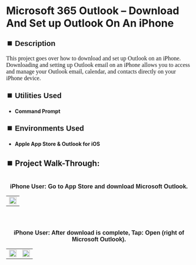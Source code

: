 <h1>Microsoft 365 Outlook – Download And Set up Outlook On An iPhone</h1>


<h2 style="font-family: Arial, sans-serif; font-size: 20px; font-weight: bold; margin-top: 24px; margin-bottom: 12px;">
⏹️ Description</h2>

<p style="font-family: Georgia, serif; font-size: 16px; margin-top: 12px; margin-bottom: 12px;">
This project goes over how to download and set up Outlook on an iPhone. Downloading and setting up Outlook email on an iPhone allows you to access and manage your Outlook email, calendar, and contacts directly on your iPhone device. 
</b>



<h2 style="font-family: Arial, sans-serif; font-size: 20px; font-weight: bold; margin-top: 24px; margin-bottom: 12px;">
⏹️ Utilities Used</h2>
  
<p style="font-family: Georgia, serif; font-size: 16px; margin-top: 12px; margin-bottom: 12px;">
 
 - <b>Command Prompt</b>



<h2 style="font-family: Arial, sans-serif; font-size: 20px; font-weight: bold; margin-top: 24px; margin-bottom: 12px;"> 
⏹️ Environments Used </h2>

<p style="font-family: Georgia, serif; font-size: 16px; margin-top: 12px; margin-bottom: 12px;">
 
- <b>Apple App Store & Outlook for iOS</b>



<h2 style="font-family: Arial, sans-serif; font-size: 20px; font-weight: bold; margin-top: 24px; margin-bottom: 12px;"> 
<h2>
⏹️ Project Walk-Through:</h2>
 <br/>


<div style="text-align:center;">
  <span style="font-family: Arial, sans-serif; font-size: 16px;"><b>iPhone User: Go to App Store and download Microsoft Outlook.</b></span>  
<br/>

<table>
  <tr>
    <td><img src="https://imgur.com/AypZ2Lb.png" height="100%" width="100%" /></td>
  </tr>
</table>

<br /><br />


<div style="text-align:center;">
  <span style="font-family: Arial, sans-serif; font-size: 16px;"><b>iPhone User: After download is complete, Tap: Open (right of Microsoft Outlook).</b></span>  
<br/>

<table>
  <tr>
    <td><img src="https://imgur.com/YkYIVlX.png" height="100%" width="100%" /></td>
    <td><img src="https://imgur.com/XpPWNpE.png" height="100%" width="100%" /></td>
  </tr>
</table>

<br /><br />



